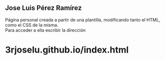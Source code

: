<h2>Jose Luis Pérez Ramírez</h2>

Página personal creada a partir de una plantilla, modificando tanto el HTML, como el CSS de la misma.<br>
Para acceder a ella escribir la dirección<br>
<h1> 3rjoselu.github.io/index.html</h1>

